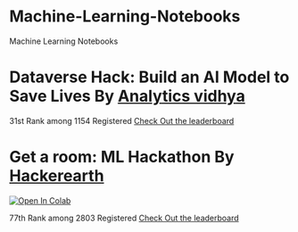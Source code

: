 # Machine-Learning-Notebooks
Machine Learning Notebooks
# Dataverse Hack: Build an AI Model to Save Lives By [Analytics vidhya](https://datahack.analyticsvidhya.com/contest/dataverse-hack)
31st Rank among 1154 Registered [Check Out the leaderboard](https://datahack.analyticsvidhya.com/contest/dataverse-hack/#LeaderBoard)
# Get a room: ML Hackathon By [Hackerearth](https://www.hackerearth.com/problem/machine-learning/identify-the-habitability-score-of-a-property-12-464aae3e/)
[![Open In Colab](https://colab.research.google.com/assets/colab-badge.svg)](https://colab.research.google.com/drive/1lPvIk1ibjEFiSjXNCoBwWGOtH76rd9If?usp=sharing)

77th Rank among 2803 Registered [Check Out the leaderboard](https://www.hackerearth.com/challenges/competitive/get-a-room-ml-hackathon/leaderboard/identify-the-habitability-score-of-a-property-12-464aae3e/page/2/)
